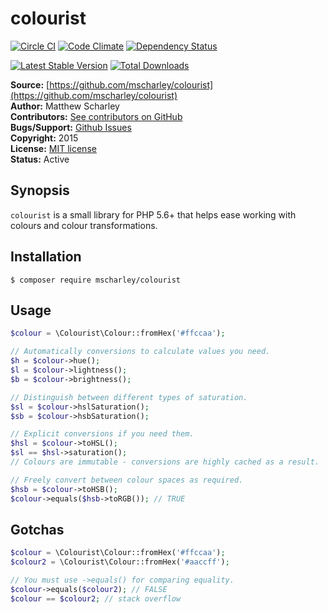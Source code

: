 # colourist

[![Circle CI](https://circleci.com/gh/mscharley/colourist/tree/master.svg?style=svg)](https://circleci.com/gh/mscharley/colourist/tree/master)
[![Code Climate](https://codeclimate.com/github/mscharley/colourist/badges/gpa.svg)](https://codeclimate.com/github/mscharley/colourist)
[![Dependency Status](https://gemnasium.com/mscharley/colourist.svg)](https://gemnasium.com/mscharley/colourist)

[![Latest Stable Version](https://poser.pugx.org/mscharley/colourist/v/stable)](https://packagist.org/packages/mscharley/colourist)
[![Total Downloads](https://poser.pugx.org/mscharley/colourist/downloads)](https://packagist.org/packages/mscharley/colourist)

**Source:** [https://github.com/mscharley/colourist](https://github.com/mscharley/colourist)  
**Author:** Matthew Scharley  
**Contributors:** [See contributors on GitHub][gh-contrib]  
**Bugs/Support:** [Github Issues][gh-issues]  
**Copyright:** 2015  
**License:** [MIT license][license]  
**Status:** Active

## Synopsis

`colourist` is a small library for PHP 5.6+ that helps ease working with colours and colour transformations.

## Installation

    $ composer require mscharley/colourist

## Usage

```php
$colour = \Colourist\Colour::fromHex('#ffccaa');

// Automatically conversions to calculate values you need.
$h = $colour->hue(); 
$l = $colour->lightness();
$b = $colour->brightness();

// Distinguish between different types of saturation.
$sl = $colour->hslSaturation();
$sb = $colour->hsbSaturation();

// Explicit conversions if you need them. 
$hsl = $colour->toHSL();
$sl == $hsl->saturation();
// Colours are immutable - conversions are highly cached as a result.

// Freely convert between colour spaces as required.
$hsb = $colour->toHSB();
$colour->equals($hsb->toRGB()); // TRUE
```

## Gotchas

```php
$colour = \Colourist\Colour::fromHex('#ffccaa');
$colour2 = \Colourist\Colour::fromHex('#aaccff');

// You must use ->equals() for comparing equality.
$colour->equals($colour2); // FALSE
$colour == $colour2; // stack overflow
```

  [gh-contrib]: https://github.com/mscharley/colourist/graphs/contributors
  [gh-issues]: https://github.com/mscharley/colourist/issues
  [license]: https://github.com/mscharley/colourist/blob/master/LICENSE
